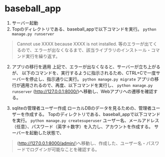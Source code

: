 # baseball_app

1. サーバー起動
  1. Topのディレクトリである、baseball_appで以下コマンドを実行。
  `python manage.py runserver`
  > Cannot use XXXX because XXXX is not installed.
  等のエラーが出てくるので、エラーが出なくなるまで、該当ライブラリのインストール・コマンド実行を繰り返す。
  2. アプリの移行を適用
  上記で、エラーが出なくなると、サーバーが立ち上がるが、
  以下のコマンドを、実行するように指示されるため、CTRL+Cで一度サーバーを停止し、指示通りに実行。
  `python manage.py migrate`
  アプリの移行が適用されるので、再度、以下コマンドを実行し、
  `python manage.py runserver`
  (http://127.0.0.1:8000/)へ移動し、Webアプリへの遷移を確認する。

2. sqliteの管理者ユーザー作成
  ローカルDBのデータを見るための、管理者ユーザーを作成する。
  Topのディレクトリである、baseball_appで以下コマンドを実行。
  `python manage.py createsuperuser`
  ユーザー名、メールアドレス（任意）、パスワード（英字＋数字）を入力し、アカウントを作成する。
  サーバーを起動した状態で、
  > (http://127.0.0.1:8000/admin/)へ移動し、作成した、ユーザー名・パスワードでログインが可能なことを確認する。
